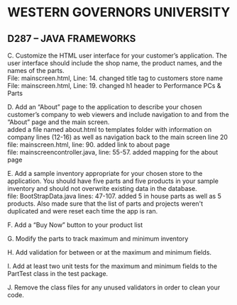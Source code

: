 

# WESTERN GOVERNORS UNIVERSITY 
## D287 – JAVA FRAMEWORKS
C.  Customize the HTML user interface for your customer’s application. The user interface should include the shop name, the product names, and the names of the parts.  
File: mainscreen.html, Line: 14. changed title tag to customers store name  
File: mainscreen.html, Line: 19. changed h1 header to Performance PCs & Parts

D.  Add an “About” page to the application to describe your chosen customer’s company to web viewers and include navigation to and from the “About” page and the main screen.  
added a file named about.html to templates folder with information on company lines (12-16) as well as navigation back to the main screen line 20  
file: mainscreen.html, line: 90. added link to about page  
file: mainscreencontroller.java, line: 55-57. added mapping for the about page
 
E.  Add a sample inventory appropriate for your chosen store to the application. You should have five parts and five products in your sample inventory and should not overwrite existing data in the database.  
file: BootStrapData.java lines: 47-107. added 5 in house parts as well as 5 products. Also made sure that the list of parts and projects weren't duplicated and were reset each time the app is ran.

F.  Add a “Buy Now” button to your product list  


G.  Modify the parts to track maximum and minimum inventory  


H.  Add validation for between or at the maximum and minimum fields.  


I.  Add at least two unit tests for the maximum and minimum fields to the PartTest class in the test package.  


J.  Remove the class files for any unused validators in order to clean your code.
